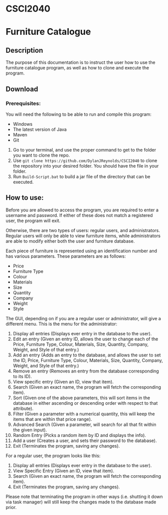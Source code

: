 # CSCI2040

# Furniture Catalogue

## Description
The purpose of this documentation is to instruct the user how to use the furniture catalogue program, as well as how to clone and execute the program.

## Download

### Prerequisites:

You will need the following to be able to run and compile this program:
- Windows
- The latest version of Java
- Maven
- Git


1. Go to your terminal, and use the proper command to get to the folder you want to clone the repo.
2. Use `git clone https://github.com/DylanJReynolds/CSCI2040` to clone the repository into your desired folder. You should have the file in your folder.
4. Run `Build-Script.bat` to build a jar file of the directory that can be executed.

## How to use:

Before you are allowed to access the program, you are required to enter a username and password. If either of these does not match a registered user, the program will exit.

Otherwise, there are two types of users: regular users, and administrators. Regular users will only be able to view furniture items, while administrators are able to modify either both the user and furniture database.

Each piece of furniture is represented using an identification number and has various parameters. These parameters are as follows:
- Price
- Furniture Type
- Colour
- Materials
- Size
- Quantity
- Company
- Weight
- Style

The GUI, depending on if you are a regular user or administrator, will give a different menu. This is the menu for the administrator:

1. Display all entries (Displays ever entry in the database to the user).
2. Edit an entry (Given an entry ID, allows the user to change each of the Price, Furniture Type, Colour, Materials, Size, Quantity, Company, Weight, and Style of that entry.)
3. Add an entry (Adds an entry to the database, and allows the user to set the ID, Price, Furniture Type, Colour, Materials, Size, Quantity, Company, Weight, and Style of that entry.)
4. Remove an entry (Removes an entry from the database corresponding to its ID).
5. View specific entry (Given an ID, view that item).
6. Search (Given an exact name, the program will fetch the corresponding item).
7. Sort (Given one of the above parameters, this will sort items in the database in either ascending or descending order with respect to that attribute).
8. Filter (Given a parameter with a numerical quantity, this will keep the items that are within that price range).
9. Advanced Search (Given a parameter, will search for all that fit within the given input).
11. Random Entry (Picks a random item by ID and displays the info).
12. Add a user (Creates a user, and sets their password to the database).
13. Exit (Terminates the program, saving any changes).

For a regular user, the program looks like this:
1. Display all entries (Displays ever entry in the database to the user).
2. View Specific Entry (Given an ID, view that item).
3. Search (Given an exact name, the program will fetch the corresponding item).
4. Exit (Terminates the program, saving any changes).

Please note that terminating the program in other ways (i.e. shutting it down via task manager) will still keep the changes made to the database made prior.
